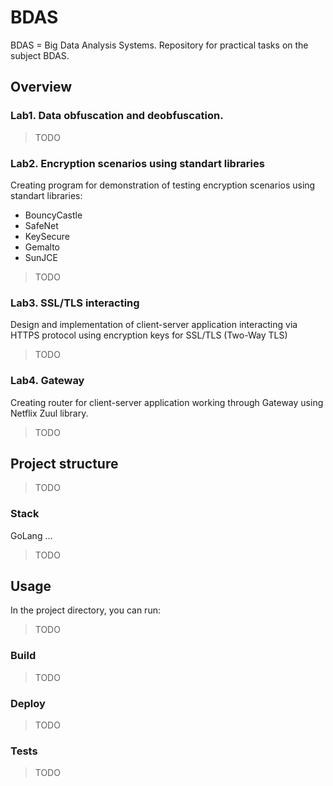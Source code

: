 # BDAS
BDAS = Big Data Analysis Systems. Repository for practical tasks on the subject BDAS.

## Overview

### Lab1. Data obfuscation and deobfuscation.

> TODO

### Lab2. Encryption scenarios using standart libraries

Creating program for demonstration of testing encryption scenarios using standart libraries: 

- BouncyCastle
- SafeNet
- KeySecure
- Gemalto
- SunJCE

> TODO

### Lab3. SSL/TLS interacting

Design and implementation of client-server application interacting via HTTPS protocol using encryption keys for SSL/TLS (Two-Way TLS)

> TODO

### Lab4. Gateway

Creating router for client-server application working through Gateway using Netflix Zuul library.

> TODO

## Project structure

> TODO

### Stack

GoLang ...
> TODO

## Usage

In the project directory, you can run:

> TODO

### Build

> TODO

### Deploy

> TODO

### Tests

> TODO
